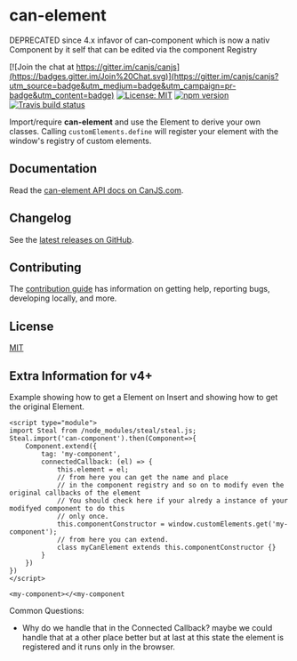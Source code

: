 # can-element
DEPRECATED since 4.x infavor of can-component which is now a nativ Component by it self that can be edited via the component Registry 

[![Join the chat at https://gitter.im/canjs/canjs](https://badges.gitter.im/Join%20Chat.svg)](https://gitter.im/canjs/canjs?utm_source=badge&utm_medium=badge&utm_campaign=pr-badge&utm_content=badge)
[![License: MIT](https://img.shields.io/badge/license-MIT-blue.svg)](https://github.com/canjs/can-element/blob/master/LICENSE.md)
[![npm version](https://badge.fury.io/js/can-element.svg)](https://www.npmjs.com/package/can-element)
[![Travis build status](https://travis-ci.org/canjs/can-element.svg?branch=master)](https://travis-ci.org/canjs/can-element)

Import/require **can-element** and use the Element to derive your own classes. Calling `customElements.define` will register your element with the window's registry of custom elements.

## Documentation

Read the [can-element API docs on CanJS.com](https://v3.canjs.com/doc/can-element.html).

## Changelog

See the [latest releases on GitHub](https://github.com/canjs/can-element/releases).

## Contributing

The [contribution guide](https://github.com/canjs/can-element/blob/master/CONTRIBUTING.md) has information on getting help, reporting bugs, developing locally, and more.

## License

[MIT](https://github.com/canjs/can-element/blob/master/LICENSE.md)

## Extra Information for v4+
Example showing how to get a Element on Insert and showing how to get the original Element.

```
<script type="module">
import Steal from /node_modules/steal/steal.js;
Steal.import('can-component').then(Component=>{
	Component.extend({
		tag: 'my-component',
		connectedCallback: (el) => {
			this.element = el;
			// from here you can get the name and place 
			// in the component registry and so on to modify even the original callbacks of the element
			// You should check here if your alredy a instance of your modifyed component to do this
			// only once.
			this.componentConstructor = window.customElements.get('my-component');
			// from here you can extend.
			class myCanElement extends this.componentConstructor {}
		}
	})
})
</script>

<my-component></<my-component
```

Common Questions:
- Why do we handle that in the Connected Callback?
maybe we could handle that at a other place better but at last at this state the element is registered and it runs only in the browser.
